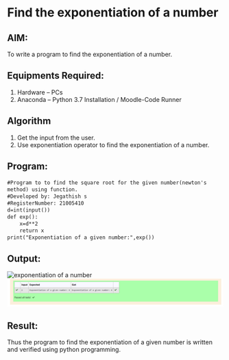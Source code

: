 # Find the exponentiation of a number

## AIM:
To write a program to find the exponentiation of a number.

## Equipments Required:
1. Hardware – PCs
2. Anaconda – Python 3.7 Installation / Moodle-Code Runner

## Algorithm
1. Get the input from the user.
2. Use exponentiation operator to find the exponentiation of a number.

## Program:
```
#Program to to find the square root for the given number(newton's method) using function.
#Developed by: Jegathish s
#RegisterNumber: 21005410
d=int(input())
def exp():
    x=d**2
    return x
print("Exponentiation of a given number:",exp())
```

## Output:
![exponentiation of a number](expo.png)
![output](exp.png)


## Result:
Thus the program to find the exponentiation of a given number is written and verified using python programming.
